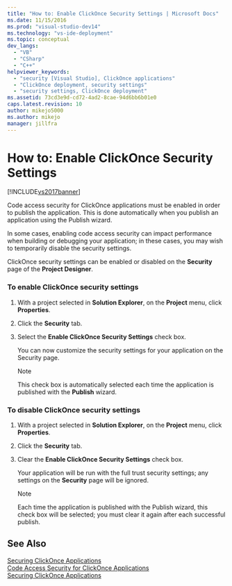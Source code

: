 ```yaml
---
title: "How to: Enable ClickOnce Security Settings | Microsoft Docs"
ms.date: 11/15/2016
ms.prod: "visual-studio-dev14"
ms.technology: "vs-ide-deployment"
ms.topic: conceptual
dev_langs: 
  - "VB"
  - "CSharp"
  - "C++"
helpviewer_keywords: 
  - "security [Visual Studio], ClickOnce applications"
  - "ClickOnce deployment, security settings"
  - "security settings, ClickOnce deployment"
ms.assetid: 73cd3e9d-cd72-4ad2-8cae-94d6bb6b01e0
caps.latest.revision: 10
author: mikejo5000
ms.author: mikejo
manager: jillfra
---
```

# How to: Enable ClickOnce Security Settings
[!INCLUDE[vs2017banner](../includes/vs2017banner.md)]

Code access security for ClickOnce applications must be enabled in order to publish the application. This is done automatically when you publish an application using the Publish wizard.  
  
 In some cases, enabling code access security can impact performance when building or debugging your application; in these cases, you may wish to temporarily disable the security settings.  
  
 ClickOnce security settings can be enabled or disabled on the **Security** page of the **Project Designer**.  
  
### To enable ClickOnce security settings  
  
1. With a project selected in **Solution Explorer**, on the **Project** menu, click **Properties**.  
  
2. Click the **Security** tab.  
  
3. Select the **Enable ClickOnce Security Settings** check box.  
  
     You can now customize the security settings for your application on the Security page.  
  
    > [!NOTE]
    > This check box is automatically selected each time the application is published with the **Publish** wizard.  
  
### To disable ClickOnce security settings  
  
1. With a project selected in **Solution Explorer**, on the **Project** menu, click **Properties**.  
  
2. Click the **Security** tab.  
  
3. Clear the **Enable ClickOnce Security Settings** check box.  
  
     Your application will be run with the full trust security settings; any settings on the **Security** page will be ignored.  
  
    > [!NOTE]
    > Each time the application is published with the Publish wizard, this check box will be selected; you must clear it again after each successful publish.  
  
## See Also  
 [Securing ClickOnce Applications](../deployment/securing-clickonce-applications.md)   
 [Code Access Security for ClickOnce Applications](../deployment/code-access-security-for-clickonce-applications.md)   
 [Securing ClickOnce Applications](../deployment/securing-clickonce-applications.md)
